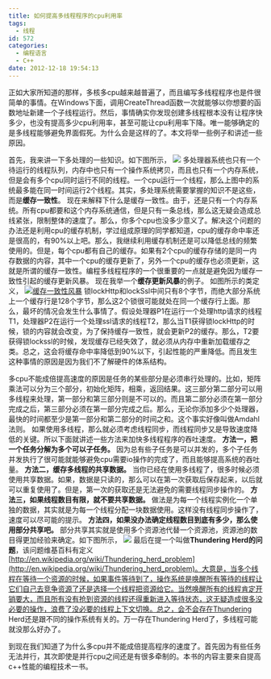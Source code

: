 ```yaml
---
title: 如何提高多线程程序的cpu利用率
tags:
  - 线程
id: 572
categories:
  - 编程语言 
  - C++
date: 2012-12-18 19:54:13
---
```


正如大家所知道的那样，多核多cpu越来越普遍了，而且编写多线程程序也是件很简单的事情。在Windows下面，调用CreateThread函数一次就能够以你想要的函数地址新建一个子线程运行。然后，事情确实你发现创建多线程根本没有让程序快多少，也没有提高多少cpu利用率，甚至可能让cpu利用率下降。唯一能够确定的是多线程能够避免界面假死。为什么会是这样的了。本文将举一些例子和讲述一些原因。

首先，我来讲一下多处理的一些知识。如下图所示，
![](https://c2.staticflickr.com/8/7602/26843192743_1a58643141_o.png)
多处理器系统也只有一个待运行的线程队列，内存中也只有一个操作系统拷贝，而且也只有一个内存系统，但是会有多个cpu同时运行不同的线程。一个cpu运行一个线程，那么上图中的系统最多能在同一时间运行2个线程。其实，多处理系统需要掌握的知识不是这些，而是**缓存一致性**。
现在来解释下什么是缓存一致性。由于，还是只有一个内存系统。所有cpu都要和这个内存系统通信，但是只有一条总线，那么这无疑会造成总线紧张，限制整体的速度了。那么，你多个cpu也没多少意义了。解决这个问题的办法还是利用cpu的缓存机制，学过组成原理的同学都知道，cpu的缓存命中率还是很高的，有90%以上吧。那么，我继续利用缓存机制还是可以降低总线的频繁使用的。但是，每个cpu都有自己的缓存。如果有2个cpu的缓存存储的是同一内存数据的内容，其中一个cpu的缓存更新了，另外一个cpu的缓存也必须更新，这就是所谓的缓存一致性。编程多线程程序的一个很重要的一点就是避免因为缓存一致性引起的缓存更新风暴。
现在我举一个**缓存更新风暴**的例子。
如图所示的类定义，
[![缓存一致性风暴](http://www.xpc-yx.com/wp-content/uploads/2012/12/缓存一致性风暴.png)](http://www.xpc-yx.com/2012/12/%e5%a6%82%e4%bd%95%e6%8f%90%e9%ab%98%e5%a4%9a%e7%ba%bf%e7%a8%8b%e7%a8%8b%e5%ba%8f%e7%9a%84cpu%e5%88%a9%e7%94%a8%e7%8e%87/%e7%bc%93%e5%ad%98%e4%b8%80%e8%87%b4%e6%80%a7%e9%a3%8e%e6%9a%b4/)
锁lockHttp和lockSsl中间只有8个字节，而绝大部分系统上一个缓存行是128个字节，那么这2个锁很可能就处在同一个缓存行上面。那么，最坏的情况会发生什么事情了。假设处理器P1在运行一个处理http请求的线程T1，处理器P2在运行一个处理ssl请求的线程T2，那么当T1获得锁lockHttp的时候，锁的内容就会改变，为了保持缓存一致性，就会更新P2的缓存。那么，T2要获得锁lockssl的时候，发现缓存已经失效了，就必须从内存中重新加载缓存之类。总之，这会将缓存命中率降低到90%以下，引起性能的严重降低。而且发生这种事情的原因是因为我们不了解硬件的体系结构。

多cpu不能成倍提高速度的原因是任务的某些部分是必须串行处理的。比如，矩阵乘法可以分为三个部分，初始化矩阵，相乘，返回结果。这三部分第二部分可以用多线程来处理，第一部分和第三部分则是不可以的。而且第二部分必须在第一部分完成之后，第三部分必须在第一部分完成之后。那么，无论你添加多少个处理器，最快的时间都至少是第一部分和第二部分的时间之和。这个事实好像叫做Amdahl法则。
如果使用多线程，那么就必须考虑线程同步，而线程同步又是导致速度降低的关键。所以下面就讲述一些方法来加快多线程程序的吞吐速度。
**方法一，把一个任务分解为多个可以子任务。**
因为总有些子任务是可以并发的，多个子任务并发执行了很可能就能够避免cpu需要io操作的完成了，而且能够提高系统的吞吐量。
**方法二，缓存多线程的共享数据。**
当你已经在使用多线程了，很多时候必须使用共享数据。如果，数据是只读的，那么可以在第一次获取后保存起来，以后就可以重复使用了。但是，第一次的获取还是无法避免的需要线程同步操作的。
**方法三，如果线程数目有限，就不要共享数据。**
做法是为每一个线程实例化一个单独的数据，其实就是为每一个线程分配一块数据使用。这样没有线程同步操作了，速度可以尽可能的提示。
**方法四，如果没办法确定线程数目到底有多少，那么使用部分共享吧。**
部分共享其实就是使用多个资源池代替一个资源池，资源池的数目得更加经验来确定。如下图所示，
![](https://c2.staticflickr.com/8/7661/26843193313_87aceb0b9a_o.png)
最后在提一个叫做**Thundering Herd的问题**，该问题维基百科有定义[http://en.wikipedia.org/wiki/Thundering_herd_problem](http://en.wikipedia.org/wiki/Thundering_herd_problem)。大意是，当多个线程在等待一个资源的时候，如果事件等待到了，操作系统是唤醒所有等待的线程让它们自己去竞争资源了还是选择一个线程把资源给它。当然唤醒所有的线程肯定开销要大，而且所有没有抢到资源的线程还得重新进入等待状态，这无疑造成很多没必要的操作，浪费了没必要的线程上下文切换。总之，会不会存在Thundering Herd还是跟不同的操作系统有关的。万一存在Thundering Herd了，多线程可能就没那么好办了。

到现在我们知道了为什么多cpu并不能成倍提高程序的速度了。首先因为有些任务无法并行，其次即使是并行cpu之间还是有很多牵制的。本书的内容主要来自提高c++性能的编程技术一书。